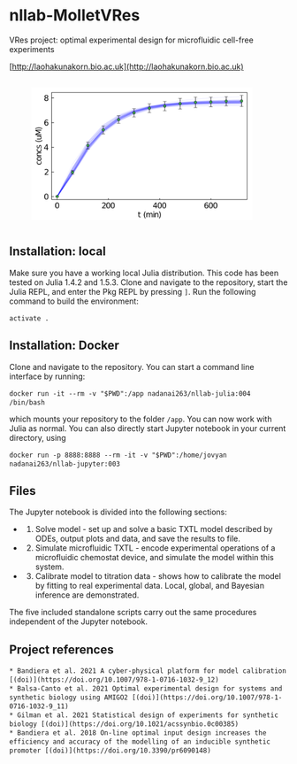# nllab-MolletVRes
VRes project: optimal experimental design for microfluidic cell-free experiments

[http://laohakunakorn.bio.ac.uk](http://laohakunakorn.bio.ac.uk)

<img src="/output/plotMCMCFit.png" width="400" alt="modelcalibration" align="center" hspace="40" vspace="15">

## Installation: local
Make sure you have a working local Julia distribution. This code has been tested on Julia 1.4.2 and 1.5.3. Clone and navigate to the repository, start the Julia REPL, and enter the Pkg REPL by pressing ```]```. Run the following command to build the environment:

	activate .

## Installation: Docker
Clone and navigate to the repository. You can start a command line interface by running:

	docker run -it --rm -v "$PWD":/app nadanai263/nllab-julia:004 /bin/bash

which mounts your repository to the folder ```/app```. You can now work with Julia as normal. You can also directly start Jupyter notebook in your current directory, using

	docker run -p 8888:8888 --rm -it -v "$PWD":/home/jovyan nadanai263/nllab-jupyter:003

## Files
The Jupyter notebook is divided into the following sections:

* 1. Solve model - set up and solve a basic TXTL model described by ODEs, output plots and data, and save the results to file. 
* 2. Simulate microfluidic TXTL - encode experimental operations of a microfluidic chemostat device, and simulate the model within this system.
* 3. Calibrate model to titration data - shows how to calibrate the model by fitting to real experimental data. Local, global, and Bayesian inference are demonstrated.

The five included standalone scripts carry out the same procedures independent of the Jupyter notebook. 

## Project references
	* Bandiera et al. 2021 A cyber-physical platform for model calibration [(doi)](https://doi.org/10.1007/978-1-0716-1032-9_12)
	* Balsa-Canto et al. 2021 Optimal experimental design for systems and synthetic biology using AMIGO2 [(doi)](https://doi.org/10.1007/978-1-0716-1032-9_11)
	* Gilman et al. 2021 Statistical design of experiments for synthetic biology [(doi)](https://doi.org/10.1021/acssynbio.0c00385)
	* Bandiera et al. 2018 On-line optimal input design increases the efficiency and accuracy of the modelling of an inducible synthetic promoter [(doi)](https://doi.org/10.3390/pr6090148)